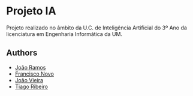 # Projeto IA

Projeto realizado no âmbito da U.C. de Inteligência Artificial do 3º Ano da licenciatura em Engenharia Informática da UM.

## Authors
* [João Ramos](https://github.com/JoaoRamoss)
* [Francisco Novo](https://github.com/xiconovo)
* [João Vieira](https://github.com/jonavieira200)
* [Tiago Ribeiro](https://github.com/tiagoribeiro2001)

